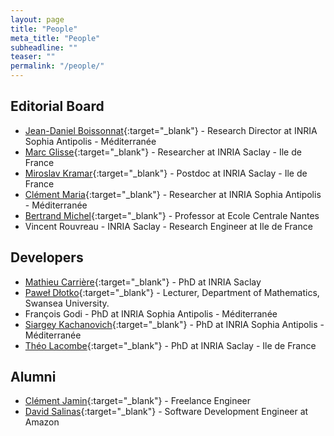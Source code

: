 ```yaml
---
layout: page
title: "People"
meta_title: "People"
subheadline: ""
teaser: ""
permalink: "/people/"
---
```


## Editorial Board ##

- [Jean-Daniel Boissonnat][1]{:target="_blank"} - Research Director at INRIA Sophia Antipolis - M&eacute;diterran&eacute;e
- [Marc Glisse][2]{:target="_blank"} - Researcher at INRIA Saclay - Ile de France
- [Miroslav Kramar][8]{:target="_blank"} - Postdoc at INRIA Saclay - Ile de France
- [Cl&eacute;ment Maria][4]{:target="_blank"} - Researcher at INRIA Sophia Antipolis - M&eacute;diterran&eacute;e
- [Bertrand Michel][10]{:target="_blank"} - Professor at Ecole Centrale Nantes
- Vincent Rouvreau - INRIA Saclay - Research Engineer at Ile de France

## Developers ##

- [Mathieu Carri&egrave;re][9]{:target="_blank"} - PhD at INRIA Saclay
- [Pawe&#322; D&#322;otko][6]{:target="_blank"} - Lecturer, Department of Mathematics, Swansea University.
- Fran&ccedil;ois Godi - PhD at INRIA Sophia Antipolis - M&eacute;diterran&eacute;e
- [Siargey Kachanovich][7]{:target="_blank"} - PhD at INRIA Sophia Antipolis - M&eacute;diterran&eacute;e
- [Th&eacute;o Lacombe][11]{:target="_blank"} - PhD at INRIA Saclay - Ile de France

## Alumni ##

- [Cl&eacute;ment Jamin][3]{:target="_blank"} - Freelance Engineer
- [David Salinas][5]{:target="_blank"} - Software Development Engineer at Amazon

 [1]: http://www-sop.inria.fr/members/Jean-Daniel.Boissonnat/
 [2]: http://geometrica.saclay.inria.fr/team/Marc.Glisse/
 [3]: https://cjamin.github.io/
 [4]: http://www-sop.inria.fr/members/Clement.Maria/
 [5]: https://sites.google.com/site/davidsalinascompgeo/
 [6]: http://pages.saclay.inria.fr/pawel.dlotko/
 [7]: http://perso.eleves.ens-rennes.fr/~skachano/index.html
 [8]: http://pages.saclay.inria.fr/miroslav.kramar/
 [9]: http://geometrica.saclay.inria.fr/team/Mathieu.Carriere/
 [10]: http://bertrand.michel.perso.math.cnrs.fr/
 [11]: https://tlacombe.github.io/
